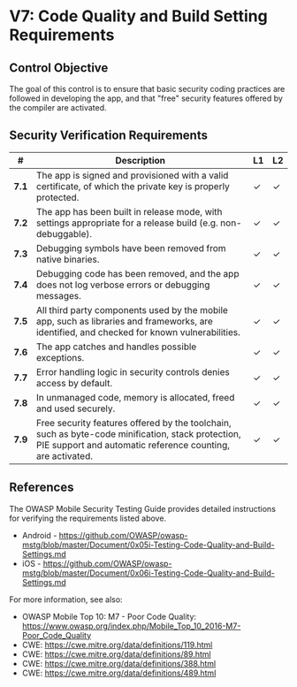 # V7: Code Quality and Build Setting Requirements

## Control Objective

The goal of this control is to ensure that basic security coding practices are followed in developing the app, and that "free" security features offered by the compiler are activated.

## Security Verification Requirements

| # | Description | L1 | L2 |
| --- | --- | --- | --- |
| **7.1** | The app is signed and provisioned with a valid certificate, of which the private key is properly protected. | ✓ | ✓ |
| **7.2** | The app has been built in release mode, with settings appropriate for a release build (e.g. non-debuggable). | ✓ | ✓ |
| **7.3** | Debugging symbols have been removed from native binaries. | ✓ | ✓ |
| **7.4** | Debugging code has been removed, and the app does not log verbose errors or debugging messages. | ✓ | ✓ |
| **7.5** | All third party components used by the mobile app, such as libraries and frameworks, are identified, and checked for known vulnerabilities. | ✓ | ✓ |
| **7.6** | The app catches and handles possible exceptions.| ✓ | ✓ |
| **7.7** | Error handling logic in security controls denies access by default. | ✓ | ✓ |
| **7.8** | In unmanaged code, memory is allocated, freed and used securely.  | ✓ | ✓ |
| **7.9** | Free security features offered by the toolchain, such as byte-code minification, stack protection, PIE support and automatic reference counting, are activated. | ✓ | ✓ |

<div style="page-break-after: always;"></div>

## References

The OWASP Mobile Security Testing Guide provides detailed instructions for verifying the requirements listed above.

- Android - https://github.com/OWASP/owasp-mstg/blob/master/Document/0x05i-Testing-Code-Quality-and-Build-Settings.md
- iOS - https://github.com/OWASP/owasp-mstg/blob/master/Document/0x06i-Testing-Code-Quality-and-Build-Settings.md

For more information, see also:

- OWASP Mobile Top 10: M7 - Poor Code Quality: https://www.owasp.org/index.php/Mobile_Top_10_2016-M7-Poor_Code_Quality
- CWE: https://cwe.mitre.org/data/definitions/119.html
- CWE: https://cwe.mitre.org/data/definitions/89.html
- CWE: https://cwe.mitre.org/data/definitions/388.html
- CWE: https://cwe.mitre.org/data/definitions/489.html
